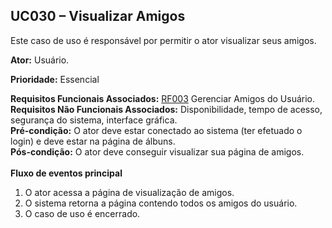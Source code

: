 ## UC030 – Visualizar Amigos ##

Este caso de uso é responsável por permitir o ator visualizar seus amigos.

**Ator:** Usuário.

**Prioridade:** Essencial

**Requisitos Funcionais Associados:** [RF003](RF003.md) Gerenciar Amigos do Usuário.<br>
<b>Requisitos Não Funcionais Associados:</b> Disponibilidade, tempo de acesso, segurança do sistema, interface gráfica.<br>
<b>Pré-condição:</b> O ator deve estar conectado ao sistema (ter efetuado o login) e deve estar na página de álbuns.<br>
<b>Pós-condição:</b> O ator deve conseguir visualizar sua página de amigos.<br>
<br>
<b>Fluxo de eventos principal</b>

<ol><li>O ator acessa a página de visualização de amigos.<br>
</li><li>O sistema retorna a página contendo todos os amigos do usuário.<br>
</li><li>O caso de uso é encerrado.